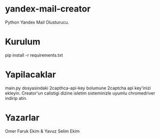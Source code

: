 # yandex-mail-creator
Python Yandex Mail Olusturucu.

# Kurulum
pip install -r requirements.txt

# Yapilacaklar
main.py dosyasindaki 2capthca-api-key bolumune 2captcha api key'inizi ekleyin. Creator'un calistigi dizine isletim sisteminizle uyumlu chromedriver indirip atin.

# Yazarlar
Omer Faruk Ekim & Yavuz Selim Ekim
